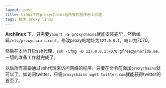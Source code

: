 ```yaml
---
layout: post
title: Linux下用proxychains给所有的程序用上代理
tags: 技术 proxy linux
---
```

**Archlinux** 下，只需要`yaourt -S proxychains`就能安装完毕，然后编辑`/etc/proxychains.conf`，修改proxy的地址为`127.0.0.1`，端口为7070。

然后在本地开启ssh代理，`ssh -CfNg -D 127.0.0.1:7070 gfreezy@norida.me`。一切的准备工作就完成了。

以后所有需要通过ssh代理来访问网络的程序，只要在命令前面加`proxychains`就可以了。如访问twitter，只需`proxychains wget twitter.com`就能获得twitter的首页了。
